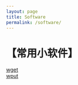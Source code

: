 ```yaml
---
layout: page
title: Software
permalink: /software/
---
```


【常用小软件】
============

[wget](http://pan.baidu.com/s/1bnSaeGB)     
[wput](http://pan.baidu.com/s/1mhyRBny)   



